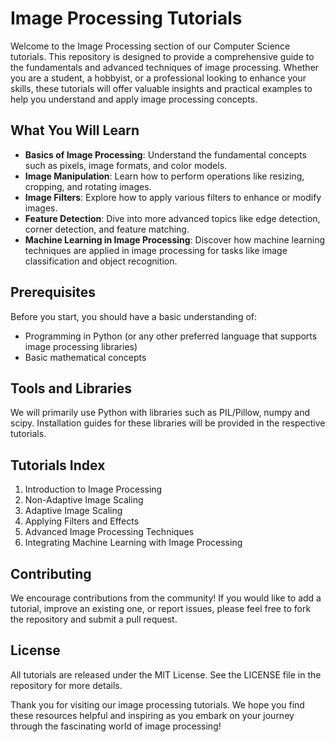 # Image Processing Tutorials

Welcome to the Image Processing section of our Computer Science tutorials. This repository is designed to provide a comprehensive guide to the fundamentals and advanced techniques of image processing. Whether you are a student, a hobbyist, or a professional looking to enhance your skills, these tutorials will offer valuable insights and practical examples to help you understand and apply image processing concepts.

## What You Will Learn

- **Basics of Image Processing**: Understand the fundamental concepts such as pixels, image formats, and color models.
- **Image Manipulation**: Learn how to perform operations like resizing, cropping, and rotating images.
- **Image Filters**: Explore how to apply various filters to enhance or modify images.
- **Feature Detection**: Dive into more advanced topics like edge detection, corner detection, and feature matching.
- **Machine Learning in Image Processing**: Discover how machine learning techniques are applied in image processing for tasks like image classification and object recognition.

## Prerequisites

Before you start, you should have a basic understanding of:

- Programming in Python (or any other preferred language that supports image processing libraries)
- Basic mathematical concepts

## Tools and Libraries

We will primarily use Python with libraries such as PIL/Pillow, numpy and scipy. Installation guides for these libraries will be provided in the respective tutorials.

## Tutorials Index

1. Introduction to Image Processing
2. Non-Adaptive Image Scaling
3. Adaptive Image Scaling
4. Applying Filters and Effects
5. Advanced Image Processing Techniques
6. Integrating Machine Learning with Image Processing

## Contributing

We encourage contributions from the community! If you would like to add a tutorial, improve an existing one, or report issues, please feel free to fork the repository and submit a pull request.

## License

All tutorials are released under the MIT License. See the LICENSE file in the repository for more details.

Thank you for visiting our image processing tutorials. We hope you find these resources helpful and inspiring as you embark on your journey through the fascinating world of image processing!
